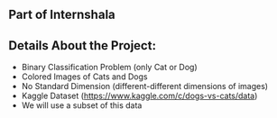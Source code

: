 
## Part of Internshala 

## Details About the Project:
* Binary Classification Problem (only Cat or Dog)
* Colored Images of Cats and Dogs
* No Standard Dimension (different-different dimensions of images)
* Kaggle Dataset (https://www.kaggle.com/c/dogs-vs-cats/data)
* We will use a subset of this data

